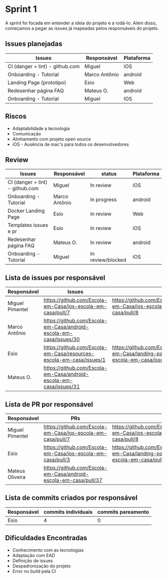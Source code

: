 # Sprint 1

A sprint foi focada em entender a ideia do projeto e a rodá-lo. Além disso, começamos a pegar as issues já mapeadas pelos responsáveis do projeto.

## Issues planejadas

| Issues                          | Responsável   | Plataforma |
| ------------------------------- | ------------- | ---------- |
| CI (danger + lint) - github.com | Miguel        | iOS        |
| Onboarding - Tutorial           | Marco Antônio | android    |
| Landing Page (prototipo)        | Esio          | Web        |
| Redesenhar página FAQ           | Mateus O.     | android    |
| Onboarding - Tutorial           | Miguel        | IOS        |

## Riscos

- Adaptabilidade a tecnologia
- Comunicação
- Alinhamento com projeto open source
- iOS - Ausência de mac's para todos os desenvolvedores

## Review

| Issues                          | Responsável   | status            | Plataforma |
| ------------------------------- | ------------- | ----------------- | ---------- |
| CI (danger + lint) - github.com | Miguel        | In review         | iOS        |
| Onboarding - Tutorial           | Marco Antônio | In progress       | android    |
| Docker Landing Page             | Esio          | In review         | Web        |
| Templates issues e pr           | Esio          | In review         | iOS        |
| Redesenhar página FAQ           | Mateus O.     | In review         | android    |
| Onboarding - Tutorial           | Miguel        | In review/blocked | iOS        |

## Lista de issues por responsável

| Responsável     | Issues                                                              |                                                                        |                                                                        |
| --------------- | ------------------------------------------------------------------- | ---------------------------------------------------------------------- | ---------------------------------------------------------------------- |
| Miguel Pimentel | https://github.com/Escola-em-Casa/ios-escola-em-casa/pull/7         | https://github.com/Escola-em-Casa/ios-escola-em-casa/pull/8            |                                                                        |
| Marco Antônio   | https://github.com/Escola-em-Casa/android-escola-em-casa/issues/30  |                                                                        |                                                                        |
| Esio            | https://github.com/Escola-em-Casa/resources-escola-em-casa/issues/1 | https://github.com/Escola-em-Casa/landing-page-escola-em-casa/issues/2 | https://github.com/Escola-em-Casa/landing-page-escola-em-casa/issues/3 |
| Mateus O.       | https://github.com/Escola-em-Casa/android-escola-em-casa/issues/31  |                                                                        |                                                                        |

## Lista de PR por responsável

| Responsável     | PRs                                                              |                                                                      |     |
| --------------- | ---------------------------------------------------------------- | -------------------------------------------------------------------- | --- |
| Miguel Pimentel | https://github.com/Escola-em-Casa/ios-escola-em-casa/pull/7      | https://github.com/Escola-em-Casa/ios-escola-em-casa/pull/8          |     |
| Esio            | https://github.com/Escola-em-Casa/ios-escola-em-casa/pull/3      | https://github.com/Escola-em-Casa/landing-page-escola-em-casa/pull/4 |     |
| Mateus Oliveira | https://github.com/Escola-em-Casa/android-escola-em-casa/pull/37 |                                                                      |     |

## Lista de commits criados por responsável

| Responsável | commits individuais | commits pareamento |
| ----------- | ------------------- | ------------------ |
| Esio        | 4                   | 0                  |

## Dificuldades Encontradas

- Conhecimento com as tecnologias
- Adaptação com EAD
- Definição de issues
- Despadronização do projeto
- Error no build pela CI
